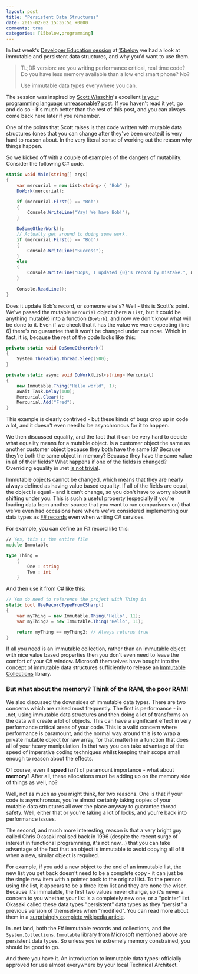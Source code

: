 ```yaml
---
layout: post
title: "Persistent Data Structures"
date: 2015-02-02 15:36:51 +0000
comments: true
categories: [15below,programming]
---
```

In last week's [Developer Education session](/keeping-up-with-the-latest-hammer/) at [15below](http://15below.com) we had a look at immutable and persistent data structures, and why you'd want to use them.

> TL;DR version: are you writing performance critical, real time code? Do you have less memory available than a low end smart phone? No?
>
> Use immutable data types everywhere you can.

The session was inspired by [Scott Wlaschin](https://twitter.com/ScottWlaschin)'s excellent [is your programming language unreasonable?](http://fsharpforfunandprofit.com/posts/is-your-language-unreasonable/) post. If you haven't read it yet, go and do so - it's much better than the rest of this post, and you can always come back here later if you remember.

One of the points that Scott raises is that code written with mutable data structures (ones that you can change after they've been created) is very hard to reason about. In the very literal sense of working out the reason why things happen.

<!-- more -->

So we kicked off with a couple of examples of the dangers of mutability. Consider the following C# code.

``` csharp
static void Main(string[] args)
{
    var mercurial = new List<string> { "Bob" };
    DoWork(mercurial);

    if (mercurial.First() == "Bob")
    {
        Console.WriteLine("Yay! We have Bob!");
    }

    DoSomeOtherWork();
    // Actually get around to doing some work.
    if (mercurial.First() == "Bob")
    {
        Console.WriteLine("Success");
    }
    else
    {
        Console.WriteLine("Oops, I updated {0}'s record by mistake.", mercurial.First());
    }
    
    Console.ReadLine();
}
```

Does it update Bob's record, or someone else's? Well - this is Scott's point. We've passed the mutable ``mercurial`` object (here a ``List``, but it could be anything mutable) into a function (``DoWork``), and now we don't know what will be done to it. Even if we check that it has the value we were expecting (line 6) there's no guarantee that it won't be changed under our nose. Which in fact, it is, because the rest of the code looks like this:

``` csharp
private static void DoSomeOtherWork()
{
    System.Threading.Thread.Sleep(500);
}

private static async void DoWork(List<string> Mercurial)
{
    new Immutable.Thing("Hello world", 1);
    await Task.Delay(100);
    Mercurial.Clear();
    Mercurial.Add("Fred");
}
```

This example is clearly contrived - but these kinds of bugs crop up in code a lot, and it doesn't even need to be asynchronous for it to happen.

We then discussed equality, and the fact that it can be very hard to decide what equality means for a mutable object. Is a customer object the same as another customer object because they both have the same Id? Because they're both the same object in memory? Because they have the same value in all of their fields? What happens if one of the fields is changed? Overriding equality in .net [is not trivial](http://visualstudiomagazine.com/articles/2011/02/01/equality-in-net.aspx).

Immutable objects cannot be changed, which means that they are nearly always defined as having value based equality. If all of the fields are equal, the object is equal - and it can't change, so you don't have to worry about it shifting under you. This is such a useful property (especially if you're loading data from another source that you want to run comparisons on) that we've even had occasions here where we've considered implementing our data types as [F# records](https://msdn.microsoft.com/en-us/library/dd233184.aspx) even when writing C# services.

For example, you can define an F# record like this:

``` fsharp
// Yes, this is the entire file
module Immutable

type Thing =
    {
        One : string
        Two : int
    }
```

And then use it from C# like this:

``` csharp
// You do need to reference the project with Thing in
static bool UseRecordTypeFromCSharp()
{
    var myThing = new Immutable.Thing("Hello", 11);
    var myThing2 = new Immutable.Thing("Hello", 11);

    return myThing == myThing2; // Always returns true
}
```

If all you need is an immutable collection, rather than an immutable
object with nice value based properties then you don't even need to
leave the comfort of your C# window. Microsoft themselves have bought
into the concept of immutable data structures sufficiently to release
an [Immutable Collections](https://msdn.microsoft.com/en-us/library/dn385366%28v=vs.110%29.aspx) library.

### But what about the memory? Think of the RAM, the poor RAM!

We also discussed the downsides of immutable data types. There are two concerns which are raised most frequently. The first is performance - in .net, using immutable data structures and then doing a lot of transforms on the data will create a lot of objects. This can have a significant effect in very performance critical areas of your code. This is a valid concern where performance is paramount, and the normal way around this is to wrap a private mutable object (or raw array, for
that matter) in a function that does all of your heavy manipulation. In that way you can take advantage of the speed of imperative coding techniques whilst keeping their scope small enough to reason about the effects.

Of course, even if **speed** isn't of paramount importance - what about **memory**? After all, these allocations must be adding up on the memory side of things as well, no?

Well, not as much as you might think, for two reasons. One is that if your code is asynchronous, you're almost certainly taking copies of your mutable data structures all over the place anyway to guarantee thread safety. Well, either that or you're taking a lot of locks, and you're back into performance issues.

The second, and much more interesting, reason is that a very bright guy called Chris Okasaki realised back in 1996 (despite the recent surge of interest in functional programming, it's not new...) that you can take advantage of the fact that an object is immutable to avoid copying all of it when a new, similar object is required.

For example, if you add a new object to the end of an immutable list, the new list you get back doesn't need to be a complete copy - it can just be the single new item with a pointer back to the original list. To the person using the list, it appears to be a three item list and they are none the wiser. Because it's immutable, the first two values never change, so it's never a concern to you whether your list is a completely new one, or a "pointer" list. Okasaki called these data
types "persistent" data types as they "persist" a previous version of themselves when "modified". You can read more about them in a [surprisingly complete wikipedia article](https://en.wikipedia.org/wiki/Persistent_data_structure).

In .net land, both the F# immutable records and collections, and the ``System.Collections.Immutable`` library from Microsoft mentioned above are persistent data types. So unless you're extremely memory constrained, you should be good to go.

And there you have it. An introduction to immutable data types: officially approved for use almost everywhere by your local Technical Architect.
